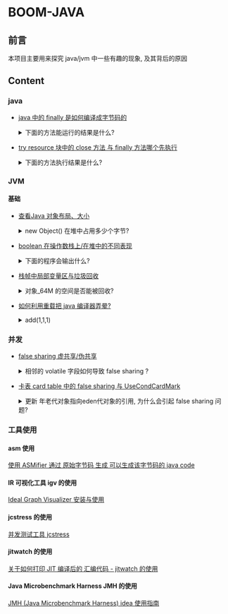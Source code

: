 # BOOM-JAVA

## 前言

本项目主要用来探究 java/jvm 中一些有趣的现象, 及其背后的原因

## Content

### java 

- [java 中的 finally 是如何编译成字节码的](./src/main/java/me/giraffetree/java/boomjava/compile/keyword/word_finally)
        
    <details>
        <summary> 下面的方法能运行的结果是什么? </summary>
        
            // 如果 a = 3, 运行的结果是什么
            public static int test4(int a) {
                try {
                    a += 10;
                    a = a / 0;
                } finally {
                    a++;
                    return a;
                }
            }
            public static String testStr3() {
                while (true) {
                    try {
                        return "foo";
                    } finally {
                        break;
                    }
                }
                return "bar";
            }
        
    </details>
    
- [ try resource 块中的 close 方法 与 finally 方法哪个先执行](./src/main/java/me/giraffetree/java/boomjava/compile/problems/try_resource)
    <details>
        <summary>下面的方法执行结果是什么?</summary>
        
        ```
        public static void main(String[] args) {
            try (Car car = new Car()){
                throw new RuntimeException("exception...");
            } catch (Exception e) {
                System.out.println("catch exception...");
            }finally {
                System.out.println("finally...");
            }
        }
        private static class Car implements AutoCloseable {
            @Override
            public void close() throws Exception {
                System.out.println("close...");
            }
        }
        ```
        
    </details>



### JVM

#### 基础

- [查看Java 对象布局、大小](./src/main/java/me/giraffetree/java/boomjava/jvm/jol/JolTest.java)

    <details>
    <summary>new Object() 在堆中占用多少个字节? </summary>
    
    ```
        // 对象 obj 占用了 几个字节? 
        Object obj = new Object();
    ```
    
    </details>

- [boolean 在操作数栈上/在堆中的不同表现](./src/main/java/me/giraffetree/java/boomjava/jvm/data_type/primitive/bool)

    <details>
    <summary>下面的程序会输出什么? </summary>
    
    ```
        // 通过修改字节码, 将flag的值改为2, 下面的程序会输出什么? 
        boolean flag = 2;
        if (flag) {
            System.out.println("Hello, Java!");
        }
        if (flag == true) {
            System.out.println("Hello, JVM!");
        } 
    ```

    </details>


- [栈帧中局部变量区与垃圾回收](./src/main/java/me/giraffetree/java/boomjava/jvm/stack/frame/local_variable)

    <details>
    <summary> 对象_64M 的空间是否能被回收? </summary>
    
    ```
        {
            byte[] _64M = new byte[1024 * 1024 * 64];
        }
        System.gc();
    ```
    
    </details>

- [如何利用重载把 java 编译器弄晕?](./src/main/java/me/giraffetree/java/boomjava/jvm/method/overload)

    <details>
    <summary> add(1,1,1) </summary>
    
    ```
        private static int add(int... x) {
            return 5;
        }
        private static int add(Integer... x) {
            return 6;
        }
        private static int add(int a, int... x) {
            return 7;
        }
        private static int add(Integer a, int... x) {
            return 8;
        }
        private static int add(int a, Integer... x) {
            return 9;
        } 
        private static int add(int a, Object... x) {
            return 10;
        }
    ```
    
    </details>
    
### 并发

- [false sharing 虚共享/伪共享](./src/main/java/me/giraffetree/java/boomjava/concurrent/problem/falseShare)
    
    <details>
    <summary> 相邻的 volatile 字段如何导致 false sharing ? </summary>
    
    ```java
        private static class Foo {
            volatile int a;
            volatile int b;
        }
    ```
    
    </details>

- [卡表 card table 中的 false sharing 与 UseCondCardMark](./src/main/java/me/giraffetree/java/boomjava/concurrent/problem/falseShare/cardtable)
    
    <details>
        <summary> 更新 年老代对象指向eden代对象的引用, 为什么会引起 false sharing 问题? </summary>

    ```
            // 使用 多线程更新 hugeObj 中的引用 x1, x2
            private static class Obj64 {
                long l1;
                long l2, l3, l4, l5;
            }
        
            private static class HugeObj {
                private byte[] hugeArray;
                private Obj64 x1;
                private Obj64 x2;
        
                public HugeObj(int byteLen, Obj64 x1, Obj64 x2) {
                    this.hugeArray = new byte[byteLen];
                    this.x1 = x1;
                    this.x2 = x2;
                }
            }
    ```

    </details>
    
    
### 工具使用

#### asm 使用

[使用 ASMifier 通过 原始字节码 生成 可以生成该字节码的 java code](./src/main/java/me/giraffetree/java/boomjava/jvm/asm)

#### IR 可视化工具 igv 的使用

 [Ideal Graph Visualizer 安装与使用](./src/main/java/me/giraffetree/java/boomjava/utils/igv)
 
#### jcstress 的使用

[并发测试工具 jcstress](./src/main/java/me/giraffetree/java/boomjava/utils/jcstress)

#### jitwatch 的使用

[关于如何打印 JIT 编译后的 汇编代码 - jitwatch 的使用](./src/main/java/me/giraffetree/java/boomjava/utils/jitwatch)

#### Java Microbenchmark Harness JMH 的使用

[JMH (Java Microbenchmark Harness) idea 使用指南](./src/main/java/me/giraffetree/java/boomjava/utils/jmh)
 